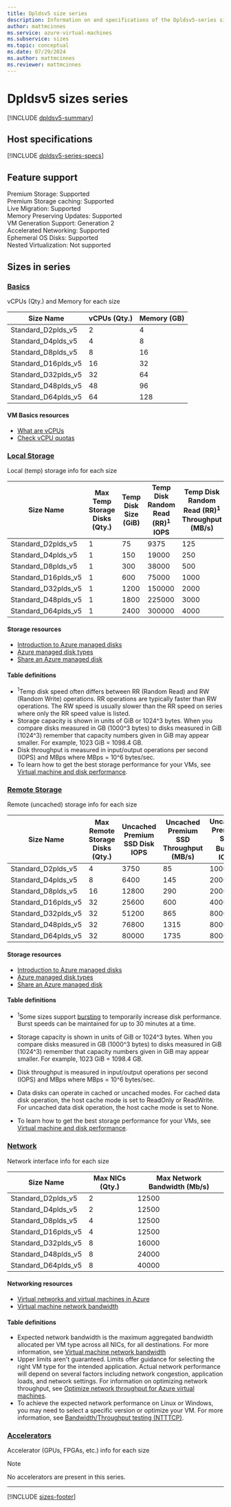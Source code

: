 ```yaml
---
title: Dpldsv5 size series
description: Information on and specifications of the Dpldsv5-series sizes
author: mattmcinnes
ms.service: azure-virtual-machines
ms.subservice: sizes
ms.topic: conceptual
ms.date: 07/29/2024
ms.author: mattmcinnes
ms.reviewer: mattmcinnes
---
```


# Dpldsv5 sizes series

[!INCLUDE [dpldsv5-summary](./includes/dpldsv5-series-summary.md)]

## Host specifications
[!INCLUDE [dpldsv5-series-specs](./includes/dpldsv5-series-specs.md)]

## Feature support

Premium Storage: Supported<br>
Premium Storage caching: Supported<br>
Live Migration: Supported<br>
Memory Preserving Updates: Supported<br>
VM Generation Support: Generation 2<br>
Accelerated Networking: Supported<br>
Ephemeral OS Disks: Supported<br>
Nested Virtualization: Not supported<br>

## Sizes in series

### [Basics](#tab/sizebasic)

vCPUs (Qty.) and Memory for each size

| Size Name | vCPUs (Qty.) | Memory (GB) |
| --- | --- | --- |
| Standard_D2plds_v5 | 2 | 4 |
| Standard_D4plds_v5 | 4 | 8 |
| Standard_D8plds_v5 | 8 | 16 |
| Standard_D16plds_v5 | 16 | 32 |
| Standard_D32plds_v5 | 32 | 64 |
| Standard_D48plds_v5 | 48 | 96 |
| Standard_D64plds_v5 | 64 | 128 |

#### VM Basics resources
- [What are vCPUs](../../../virtual-machines/managed-disks-overview.md)
- [Check vCPU quotas](../../../virtual-machines/quotas.md)

### [Local Storage](#tab/sizestoragelocal)

Local (temp) storage info for each size

| Size Name | Max Temp Storage Disks (Qty.) | Temp Disk Size (GiB) | Temp Disk Random Read (RR)<sup>1</sup> IOPS | Temp Disk Random Read (RR)<sup>1</sup> Throughput (MB/s) | Temp Disk Random Write (RW)<sup>1</sup> IOPS | Temp Disk Random Write (RW)<sup>1</sup> Throughput (MB/s) |
| --- | --- | --- | --- | --- | --- | --- |
| Standard_D2plds_v5 | 1 | 75 | 9375 | 125 | 3750 | 85 |
| Standard_D4plds_v5 | 1 | 150 | 19000 | 250 | 6400 | 145 |
| Standard_D8plds_v5 | 1 | 300 | 38000 | 500 | 12800 | 290 |
| Standard_D16plds_v5 | 1 | 600 | 75000 | 1000 | 25600 | 600 |
| Standard_D32plds_v5 | 1 | 1200 | 150000 | 2000 | 51200 | 865 |
| Standard_D48plds_v5 | 1 | 1800 | 225000 | 3000 | 76800 | 1315 |
| Standard_D64plds_v5 | 1 | 2400 | 300000 | 4000 | 80000 | 1735 |

#### Storage resources
- [Introduction to Azure managed disks](../../../virtual-machines/managed-disks-overview.md)
- [Azure managed disk types](../../../virtual-machines/disks-types.md)
- [Share an Azure managed disk](../../../virtual-machines/disks-shared.md)

#### Table definitions
- <sup>1</sup>Temp disk speed often differs between RR (Random Read) and RW (Random Write) operations. RR operations are typically faster than RW operations. The RW speed is usually slower than the RR speed on series where only the RR speed value is listed.
- Storage capacity is shown in units of GiB or 1024^3 bytes. When you compare disks measured in GB (1000^3 bytes) to disks measured in GiB (1024^3) remember that capacity numbers given in GiB may appear smaller. For example, 1023 GiB = 1098.4 GB.
- Disk throughput is measured in input/output operations per second (IOPS) and MBps where MBps = 10^6 bytes/sec.
- To learn how to get the best storage performance for your VMs, see [Virtual machine and disk performance](../../../virtual-machines/disks-performance.md).

### [Remote Storage](#tab/sizestorageremote)

Remote (uncached) storage info for each size

| Size Name | Max Remote Storage Disks (Qty.) | Uncached Premium SSD Disk IOPS | Uncached Premium SSD Throughput (MB/s) | Uncached Premium SSD Burst<sup>1</sup> IOPS | Uncached Premium SSD Burst<sup>1</sup> Throughput (MB/s) |
| --- | --- | --- | --- | --- | --- |
| Standard_D2plds_v5 | 4 | 3750 | 85 | 10000 | 1200 |
| Standard_D4plds_v5 | 8 | 6400 | 145 | 20000 | 1200 |
| Standard_D8plds_v5 | 16 | 12800 | 290 | 20000 | 1200 |
| Standard_D16plds_v5 | 32 | 25600 | 600 | 40000 | 1200 |
| Standard_D32plds_v5 | 32 | 51200 | 865 | 80000 | 2000 |
| Standard_D48plds_v5 | 32 | 76800 | 1315 | 80000 | 3000 |
| Standard_D64plds_v5 | 32 | 80000 | 1735 | 80000 | 3000 |

#### Storage resources
- [Introduction to Azure managed disks](../../../virtual-machines/managed-disks-overview.md)
- [Azure managed disk types](../../../virtual-machines/disks-types.md)
- [Share an Azure managed disk](../../../virtual-machines/disks-shared.md)

#### Table definitions
- <sup>1</sup>Some sizes support [bursting](../../disk-bursting.md) to temporarily increase disk performance. Burst speeds can be maintained for up to 30 minutes at a time.

- Storage capacity is shown in units of GiB or 1024^3 bytes. When you compare disks measured in GB (1000^3 bytes) to disks measured in GiB (1024^3) remember that capacity numbers given in GiB may appear smaller. For example, 1023 GiB = 1098.4 GB.
- Disk throughput is measured in input/output operations per second (IOPS) and MBps where MBps = 10^6 bytes/sec.
- Data disks can operate in cached or uncached modes. For cached data disk operation, the host cache mode is set to ReadOnly or ReadWrite. For uncached data disk operation, the host cache mode is set to None.
- To learn how to get the best storage performance for your VMs, see [Virtual machine and disk performance](../../../virtual-machines/disks-performance.md).


### [Network](#tab/sizenetwork)

Network interface info for each size

| Size Name | Max NICs (Qty.) | Max Network Bandwidth (Mb/s) |
| --- | --- | --- |
| Standard_D2plds_v5 | 2 | 12500 |
| Standard_D4plds_v5 | 2 | 12500 |
| Standard_D8plds_v5 | 4 | 12500 |
| Standard_D16plds_v5 | 4 | 12500 |
| Standard_D32plds_v5 | 8 | 16000 |
| Standard_D48plds_v5 | 8 | 24000 |
| Standard_D64plds_v5 | 8 | 40000 |

#### Networking resources
- [Virtual networks and virtual machines in Azure](/azure/virtual-network/network-overview)
- [Virtual machine network bandwidth](/azure/virtual-network/virtual-machine-network-throughput)

#### Table definitions
- Expected network bandwidth is the maximum aggregated bandwidth allocated per VM type across all NICs, for all destinations. For more information, see [Virtual machine network bandwidth](/azure/virtual-network/virtual-machine-network-throughput)
- Upper limits aren't guaranteed. Limits offer guidance for selecting the right VM type for the intended application. Actual network performance will depend on several factors including network congestion, application loads, and network settings. For information on optimizing network throughput, see [Optimize network throughput for Azure virtual machines](/azure/virtual-network/virtual-network-optimize-network-bandwidth). 
-  To achieve the expected network performance on Linux or Windows, you may need to select a specific version or optimize your VM. For more information, see [Bandwidth/Throughput testing (NTTTCP)](/azure/virtual-network/virtual-network-bandwidth-testing).

### [Accelerators](#tab/sizeaccelerators)

Accelerator (GPUs, FPGAs, etc.) info for each size

> [!NOTE]
> No accelerators are present in this series.

---

[!INCLUDE [sizes-footer](../includes/sizes-footer.md)]



